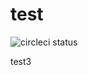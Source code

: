 # test
![circleci status](https://circleci.com/gh/yorulen/test/tree/master.svg?style=shield&circle-token=734fe78ae1ab85ea3944eb76054147ac8fdaed8b)

test3

